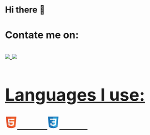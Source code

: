 <p align="center" width="300">
   <h1> Hi there 👋<h1>
      <p/>
    <div>
<h3> Contate me on:</h3>
<a href="https://www.linkedin.com/in/caio-eduardo-597b03191">
        <img src="https://img.shields.io/badge/linkedin-%230077B5.svg?&style=for-the-badge&logo=linkedin&logoColor=white&link=mailto:https:www.linkedin.com/in/caio-eduardo-597b03191/">
    <a href="mailto:caioeduardojm@gmail.com">
        <img src="https://img.shields.io/badge/gmail-D14836?&style=for-the-badge&logo=gmail&logoColor=white&link=mailto:caioeduardojm@gmail.com">
        </div>
    <h1>Languages I use:</h1>
    <img height="40" src="https://raw.githubusercontent.com/devicons/devicon/master/icons/html5/html5-original.svg">
    &nbsp;&nbsp;&nbsp;&nbsp;&nbsp;&nbsp;&nbsp;&nbsp;&nbsp;&nbsp;&nbsp;&nbsp;&nbsp;
    <img height="40" src="https://raw.githubusercontent.com/devicons/devicon/master/icons/css3/css3-original.svg">
    &nbsp;&nbsp;&nbsp;&nbsp;&nbsp;&nbsp;&nbsp;&nbsp;&nbsp;&nbsp;&nbsp;&nbsp;&nbsp;
 

<!--
**Caio-Mendonca/Caio-Mendonca** is a ✨ _special_ ✨ repository because its `README.md` (this file) appears on your GitHub profile.
Absrat
#ABSTRAT
